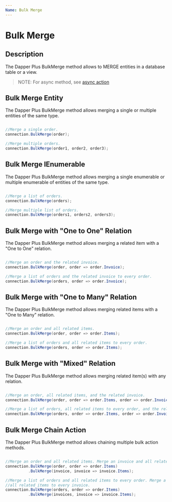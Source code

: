 ```yaml
---
Name: Bulk Merge
---
```


# Bulk Merge


## Description

The Dapper Plus BulkMerge method allows to MERGE entities in a database table or a view.

> NOTE: For async method, see [async action](/async-action)

## Bulk Merge Entity

The Dapper Plus BulkMerge method allows merging a single or multiple entities of the same type.


```csharp

//Merge a single order.
connection.BulkMerge(order);

//Merge multiple orders.
connection.BulkMerge(order1, order2, order3);
```

## Bulk Merge IEnumerable<TEntity>

The Dapper Plus BulkMerge method allows merging a single enumerable or multiple enumerable of entities of the same type.


```csharp

//Merge a list of orders.
connection.BulkMerge(orders);

//Merge multiple list of orders.
connection.BulkMerge(orders1, orders2, orders3);
```

## Bulk Merge with "One to One" Relation

The Dapper Plus BulkMerge method allows merging a related item with a "One to One" relation.


```csharp

//Merge an order and the related invoice.
connection.BulkMerge(order, order => order.Invoice);

//Merge a list of orders and the related invoice to every order.
connection.BulkMerge(orders, order => order.Invoice);
```

## Bulk Merge with "One to Many" Relation

The Dapper Plus BulkMerge method allows merging related items with a "One to Many" relation.


```csharp

//Merge an order and all related items.
connection.BulkMerge(order, order => order.Items);

//Merge a list of orders and all related items to every order.
connection.BulkMerge(orders, order => order.Items);
```

## Bulk Merge with "Mixed" Relation

The Dapper Plus BulkMerge method allows merging related item(s) with any relation.


```csharp

//Merge an order, all related items, and the related invoice.
connection.BulkMerge(order, order => order.Items, order => order.Invoice);

//Merge a list of orders, all related items to every order, and the related invoice to every order.
connection.BulkMerge(orders, order => order.Items, order => order.Invoice);
```

## Bulk Merge Chain Action

The Dapper Plus BulkMerge method allows chaining multiple bulk action methods.


```csharp

//Merge an order and all related items. Merge an invoice and all related invoice items.
connection.BulkMerge(order, order => order.Items)
          .BulkMerge(invoice, invoice => invoice.Items);

//Merge a list of orders and all related items to every order. Merge a list of invoices and 
//all related items to every invoice.
connection.BulkMerge(orders, order => order.Items)
          .BulkMerge(invoices, invoice => invoice.Items);

```

